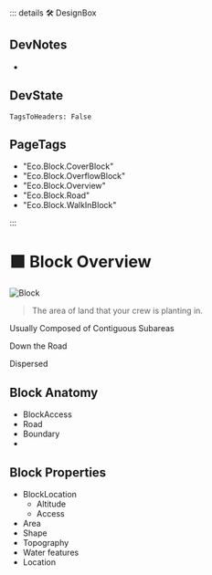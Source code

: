 ::: details 🛠 <dev>DesignBox</dev>

## DevNotes

-

## DevState

`TagsToHeaders: False`


<h2>PageTags</h2>

- "Eco.Block.CoverBlock"
- "Eco.Block.OverflowBlock"
- "Eco.Block.Overview"
- "Eco.Block.Road"
- "Eco.Block.WalkInBlock"

:::

# 🟩  <eco>Block Overview</eco>

![Block](/Eco/Block.png)

> The area of land that your crew is planting in.

Usually Composed of Contiguous Subareas

Down the Road

Dispersed

## Block Anatomy

- BlockAccess
- Road
- Boundary
-

## Block Properties

- BlockLocation
    - Altitude
    - Access
- Area
- Shape
- Topography
- Water features
- Location
